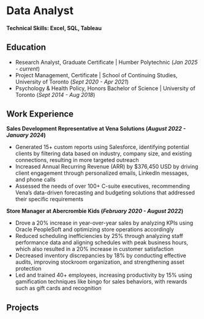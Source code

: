 # Data Analyst

#### Technical Skills: Excel, SQL, Tableau
## Education
- Research Analyst, Graduate Certificate | Humber Polytechnic (_Jan 2025 - current_)
- Project Management, Certificate | School of Continuing Studies, University of Toronto (_Sept 2020 - Apr 2021_)
- Psychology & Health Policy, Honors Bachelor of Science | University of Toronto (_Sept 2014 - Aug 2018_)

## Work Experience
**Sales Development Representative at Vena Solutions (_August 2022 - January 2024_)**
- Generated 15+ custom reports using Salesforce, identifying potential clients by filtering data based on industry, company size, and existing connections, resulting in more targeted outreach
- Increased Annual Recurring Revenue (ARR) by $376,450 USD by driving client engagement through personalized emails, LinkedIn messages, and phone calls
- Assessed the needs of over 100+ C-suite executives, recommending Vena’s data-driven forecasting and budgeting solutions that addressed their specific requirements

**Store Manager at Abercrombie Kids (_February 2020 - August 2022_)**
- Drove a 20% increase in year-over-year sales by analyzing KPIs using Oracle PeopleSoft and optimizing store operations accordingly
- Reduced scheduling inefficiencies by 25% through analyzing staff performance data and aligning schedules with peak business hours, which also resulted in a 20% increase in customer satisfaction
- Decreased inventory discrepancies by 18% by conducting effective audits, improving stockroom organization, and strengthening asset protection
- Led and trained 40+ employees, increasing productivity by 15% using gamification techniques like bingo for sales behaviors, with rewards such as gift cards and recognition

## Projects


